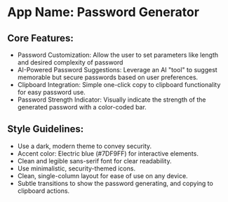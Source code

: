 # **App Name**: Password Generator

## Core Features:

- Password Customization: Allow the user to set parameters like length and desired complexity of password
- AI-Powered Password Suggestions: Leverage an AI "tool" to suggest memorable but secure passwords based on user preferences.
- Clipboard Integration: Simple one-click copy to clipboard functionality for easy password use.
- Password Strength Indicator: Visually indicate the strength of the generated password with a color-coded bar.

## Style Guidelines:

- Use a dark, modern theme to convey security.
- Accent color: Electric blue (#7DF9FF) for interactive elements.
- Clean and legible sans-serif font for clear readability.
- Use minimalistic, security-themed icons.
- Clean, single-column layout for ease of use on any device.
- Subtle transitions to show the password generating, and copying to clipboard actions.
